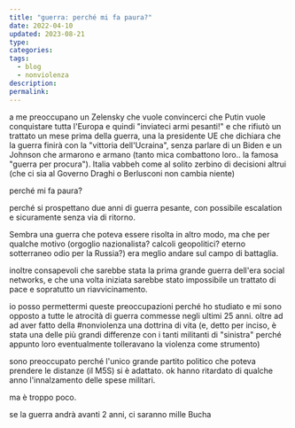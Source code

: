 ```yaml
---
title: "guerra: perché mi fa paura?"
date: 2022-04-10
updated: 2023-08-21
type: 
categories: 
tags:
  - blog
  - nonviolenza
description: 
permalink: 
---
```


a me preoccupano un Zelensky che vuole convincerci che Putin vuole conquistare tutta l'Europa e quindi "inviateci armi pesanti!" e che rifiutò un trattato un mese prima della guerra, una la presidente UE che dichiara che la guerra finirà con la "vittoria dell'Ucraina", senza parlare di un Biden e un Johnson che armarono e armano (tanto mica combattono loro.. la famosa "guerra per procura"). Italia vabbeh come al solito zerbino di decisioni altrui (che ci sia al Governo Draghi o Berlusconi non cambia niente)

perché mi fa paura?

perché si prospettano due anni di guerra pesante, con possibile escalation e sicuramente senza via di ritorno.

Sembra una guerra che poteva essere risolta in altro modo, ma che per qualche motivo (orgoglio nazionalista? calcoli geopolitici? eterno sotterraneo odio per la Russia?) era meglio andare sul campo di battaglia.

inoltre consapevoli che sarebbe stata la prima grande guerra dell'era social networks, e che una volta iniziata sarebbe stato impossibile un trattato di pace e sopratutto un riavvicinamento.

io posso permettermi queste preoccupazioni perché ho studiato e mi sono opposto a tutte le atrocità di guerra commesse negli ultimi 25 anni. oltre ad ad aver fatto della #nonviolenza una dottrina di vita (e, detto per inciso, è stata una delle più grandi differenze con i tanti militanti di "sinistra" perché appunto loro eventualmente tolleravano la violenza come strumento)

sono preoccupato perché l'unico grande partito politico che poteva prendere le distanze (il M5S) si è adattato. ok hanno ritardato di qualche anno l'innalzamento delle spese militari.

ma è troppo poco.

se la guerra andrà avanti 2 anni, ci saranno mille Bucha
